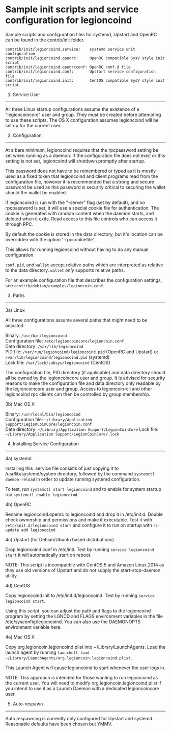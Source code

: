 Sample init scripts and service configuration for legioncoind
==========================================================

Sample scripts and configuration files for systemd, Upstart and OpenRC
can be found in the contrib/init folder.

    contrib/init/legioncoind.service:    systemd service unit configuration
    contrib/init/legioncoind.openrc:     OpenRC compatible SysV style init script
    contrib/init/legioncoind.openrcconf: OpenRC conf.d file
    contrib/init/legioncoind.conf:       Upstart service configuration file
    contrib/init/legioncoind.init:       CentOS compatible SysV style init script

1. Service User
---------------------------------

All three Linux startup configurations assume the existence of a "legioncoincore" user
and group.  They must be created before attempting to use these scripts.
The OS X configuration assumes legioncoind will be set up for the current user.

2. Configuration
---------------------------------

At a bare minimum, legioncoind requires that the rpcpassword setting be set
when running as a daemon.  If the configuration file does not exist or this
setting is not set, legioncoind will shutdown promptly after startup.

This password does not have to be remembered or typed as it is mostly used
as a fixed token that legioncoind and client programs read from the configuration
file, however it is recommended that a strong and secure password be used
as this password is security critical to securing the wallet should the
wallet be enabled.

If legioncoind is run with the "-server" flag (set by default), and no rpcpassword is set,
it will use a special cookie file for authentication. The cookie is generated with random
content when the daemon starts, and deleted when it exits. Read access to this file
controls who can access it through RPC.

By default the cookie is stored in the data directory, but it's location can be overridden
with the option '-rpccookiefile'.

This allows for running legioncoind without having to do any manual configuration.

`conf`, `pid`, and `wallet` accept relative paths which are interpreted as
relative to the data directory. `wallet` *only* supports relative paths.

For an example configuration file that describes the configuration settings,
see `contrib/debian/examples/legioncoin.conf`.

3. Paths
---------------------------------

3a) Linux

All three configurations assume several paths that might need to be adjusted.

Binary:              `/usr/bin/legioncoind`  
Configuration file:  `/etc/legioncoincore/legioncoin.conf`  
Data directory:      `/var/lib/legioncoind`  
PID file:            `/var/run/legioncoind/legioncoind.pid` (OpenRC and Upstart) or `/var/lib/legioncoind/legioncoind.pid` (systemd)  
Lock file:           `/var/lock/subsys/legioncoind` (CentOS)  

The configuration file, PID directory (if applicable) and data directory
should all be owned by the legioncoincore user and group.  It is advised for security
reasons to make the configuration file and data directory only readable by the
legioncoincore user and group.  Access to legioncoin-cli and other legioncoind rpc clients
can then be controlled by group membership.

3b) Mac OS X

Binary:              `/usr/local/bin/legioncoind`  
Configuration file:  `~/Library/Application Support/LegionCoinCore/legioncoin.conf`  
Data directory:      `~/Library/Application Support/LegionCoinCore`
Lock file:           `~/Library/Application Support/LegionCoinCore/.lock`

4. Installing Service Configuration
-----------------------------------

4a) systemd

Installing this .service file consists of just copying it to
/usr/lib/systemd/system directory, followed by the command
`systemctl daemon-reload` in order to update running systemd configuration.

To test, run `systemctl start legioncoind` and to enable for system startup run
`systemctl enable legioncoind`

4b) OpenRC

Rename legioncoind.openrc to legioncoind and drop it in /etc/init.d.  Double
check ownership and permissions and make it executable.  Test it with
`/etc/init.d/legioncoind start` and configure it to run on startup with
`rc-update add legioncoind`

4c) Upstart (for Debian/Ubuntu based distributions)

Drop legioncoind.conf in /etc/init.  Test by running `service legioncoind start`
it will automatically start on reboot.

NOTE: This script is incompatible with CentOS 5 and Amazon Linux 2014 as they
use old versions of Upstart and do not supply the start-stop-daemon utility.

4d) CentOS

Copy legioncoind.init to /etc/init.d/legioncoind. Test by running `service legioncoind start`.

Using this script, you can adjust the path and flags to the legioncoind program by
setting the LGNCD and FLAGS environment variables in the file
/etc/sysconfig/legioncoind. You can also use the DAEMONOPTS environment variable here.

4e) Mac OS X

Copy org.legioncoin.legioncoind.plist into ~/Library/LaunchAgents. Load the launch agent by
running `launchctl load ~/Library/LaunchAgents/org.legioncoin.legioncoind.plist`.

This Launch Agent will cause legioncoind to start whenever the user logs in.

NOTE: This approach is intended for those wanting to run legioncoind as the current user.
You will need to modify org.legioncoin.legioncoind.plist if you intend to use it as a
Launch Daemon with a dedicated legioncoincore user.

5. Auto-respawn
-----------------------------------

Auto respawning is currently only configured for Upstart and systemd.
Reasonable defaults have been chosen but YMMV.
